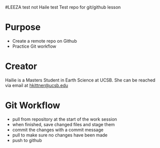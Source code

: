 #LEEZA test not Haile test 
Test repo for git/github lesson

# Purpose

- Create a remote repo on Github
- Practice Git workflow

# Creator
Hailie is a Masters Student in Earth Science at UCSB. She can be reached via email at [hkittner@ucsb.edu](mailto:hkittner@ucsb.edu)


# Git Workflow 

* pull from repository at the start of the work session
* when finished, save changed files and stage them
* commit the changes with a commit message
* pull to make sure no changes have been made
* push to github